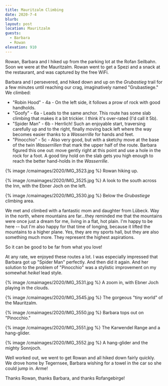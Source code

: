 ```yaml
---
title: Mauritzalm Climbing
date: 2020-7-4
blurb:
layout: post
location: Mauritzalm
guests:
  - Barbara
  - Rowan
elevation: 910
---
```


Rowan, Barbara and I hiked up from the parking lot at the Rofan Seilbahn.
Soon we were at the Mauritzalm. Rowan went to get a Spezi and a snack
at the restaurant, and was captured by the free WiFi.

Barbara and I persevered, and hiked down and up on the *Grubastieg* trail
for a few minutes until reaching our crag, imaginatively named
"Grubastiege." We climbed:

  * "Robin Hood" - 4a - On the left side, it follows a prow of rock with
    good handholds.
  * "Goofy" - 6a - Leads to the same anchor. This route has some slab climbing
    that makes it a bit trickier. I think it's over-rated (I'd call it 5b).
  * "Spider Man" - 6b - Herrlich! Such an enjoyable start, traversing
    carefully up and to the right, finally moving back left where the way
    becomes easier thanks to a *Wasserrille* for hands and feet.
  * "Pinocchio" - 5c - Also very good, but with a sketchy move at the base
    of the twin *Wasserrillen* that mark the upper half of the route.
    Barbara figured this one out: move gently right at this point and use
    a hole in the rock for a foot. A good tiny hold on the slab gets you
    high enough to reach the better hand-holds in the *Wasserrille*.

{% image /cmaimages/2020/IMG_3523.jpg %}
Rowan hiking up.

{% image /cmaimages/2020/IMG_3525.jpg %}
A look to the south across the Inn, with the Ebner Joch on the left.

{% image /cmaimages/2020/IMG_3530.jpg %}
Below the *Grubastiege* climbing area.

We met and climbed with
a fantastic mom and daughter from Lübeck. Way in the north, where
mountains are far...they reminded me that the mountains were once just
a dream for me, living in a flat, hot plain. I'm happy to be here -- but I'm
also happy for that time of longing, because it lifted the mountains to
a higher plane. Yes, they are my sports hall, but they are also something
much more. They represent the highest aspirations.

So it can be good to be far from what you love!

At any rate, we enjoyed these routes a lot. I was especially impressed that
Barbara got up "Spider Man" perfectly. And then did it again. And her solution
to the problem of "Pinocchio" was a stylistic improvement on my somewhat
*heikel* lead style.


{% image /cmaimages/2020/IMG_3531.jpg %}
A zoom in, with Ebner Joch playing in the clouds.

{% image /cmaimages/2020/IMG_3545.jpg %}
The gorgeous "tiny world" of the Mauritzalm.

{% image /cmaimages/2020/IMG_3550.jpg %}
Barbara tops out on "Pinocchio."

{% image /cmaimages/2020/IMG_3551.jpg %}
The Karwendel Range and a hang-glider.

{% image /cmaimages/2020/IMG_3552.jpg %}
A hang-glider and the mighty Sonnjoch.

Well worked out, we went to get Rowan and all hiked down fairly quickly.
We drove home by Tegernsee, Barbara wishing for a towel in the car so she
could jump in. Arme!

Thanks Rowan, thanks Barbara, and thanks Rofangebirge!
